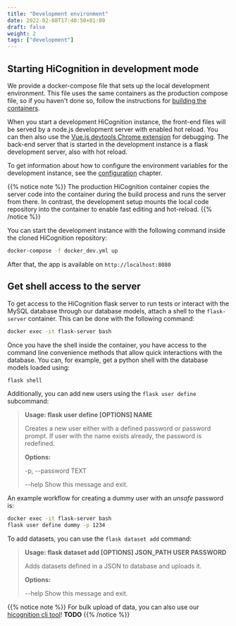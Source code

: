 ```yaml
---
title: "Development environment"
date: 2022-02-08T17:40:50+01:00
draft: false
weight: 2
tags: ["development"]
---
```


## Starting HiCognition in development mode

We provide a docker-compose file that sets up the local development environment. This file uses the same containers as the production compose file, so if you haven't done so, follow the instructions for [building the containers](/installation/build).

When you start a development HiCognition instance, the front-end files will be served by a node.js development server with enabled hot reload. You can then also use the [Vue.js devtools Chrome extension](https://chrome.google.com/webstore/detail/vuejs-devtools/nhdogjmejiglipccpnnnanhbledajbpd?hl=en) for debugging. The back-end server that is started in the development instance is a flask development server, also with hot reload.

To get information about how to configure the environment variables for the development instance, see the [configuration](/installation/configuration) chapter.

{{% notice note %}}
The production HiCognition container copies the server code into the container during the build process and runs the server from there. In contrast, the development setup mounts the local code repository into the container to enable fast editing and hot-reload.
{{% /notice %}}

You can start the development instance with the following command inside the cloned HiCognition repository:

```sh
docker-compose -f docker_dev.yml up
```

After that, the app is available on ```http://localhost:8080```

## Get shell access to the server

To get access to the HiCognition flask server to run tests or interact with the MySQL database through our database models, attach a shell to the `flask-server` container. This can be done with the following command:


```bash
docker exec -it flask-server bash
```

Once you have the shell inside the container, you have access to the command line convenience methods that allow quick interactions with the database. You can, for example, get a python shell with the database models loaded using:

```bash
flask shell
```

Additionally, you can add new users using the `flask user define` subcommand:


> __Usage: flask user define [OPTIONS] NAME__
> 
> Creates a new user either with a defined password or password prompt. If
> user with the name exists already, the password is redefined.
> 
> __Options:__
>
> -p, --password TEXT
>
> --help Show this message and exit.

An example workflow for creating a dummy user with an _unsafe_ password is:


```bash
docker exec -it flask-server bash
flask user define dummy -p 1234
```

To add datasets, you can use the `flask dataset add` command:


>  __Usage: flask dataset add [OPTIONS] JSON_PATH USER PASSWORD__
>
>  Adds datasets defined in a JSON to database and uploads it.
>
> __Options:__
>
>  --help  Show this message and exit.

{{% notice note %}}
For bulk upload of data, you can also use our [hicognition cli tool](todo)! __TODO__
{{% /notice %}}
